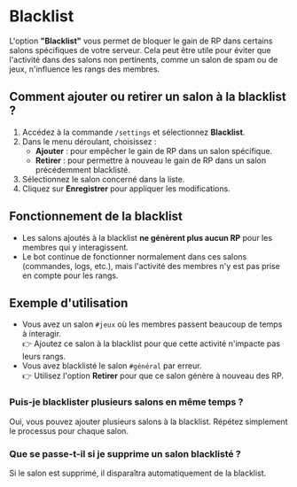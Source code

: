 # Blacklist

L'option **"Blacklist"** vous permet de bloquer le gain de RP dans certains salons spécifiques de votre serveur. Cela peut être utile pour éviter que l'activité dans des salons non pertinents, comme un salon de spam ou de jeux, n'influence les rangs des membres.

## Comment ajouter ou retirer un salon à la blacklist ?

1. Accédez à la commande `/settings` et sélectionnez **Blacklist**.
2. Dans le menu déroulant, choisissez :
   * **Ajouter** : pour empêcher le gain de RP dans un salon spécifique.
   * **Retirer** : pour permettre à nouveau le gain de RP dans un salon précédemment blacklisté.
3. Sélectionnez le salon concerné dans la liste.
4. Cliquez sur **Enregistrer** pour appliquer les modifications.

## Fonctionnement de la blacklist

* Les salons ajoutés à la blacklist **ne génèrent plus aucun RP** pour les membres qui y interagissent.
* Le bot continue de fonctionner normalement dans ces salons (commandes, logs, etc.), mais l'activité des membres n'y est pas prise en compte pour les rangs.

## Exemple d'utilisation

* Vous avez un salon `#jeux` où les membres passent beaucoup de temps à interagir.\
  👉 Ajoutez ce salon à la blacklist pour que cette activité n'impacte pas leurs rangs.
* Vous avez blacklisté le salon `#général` par erreur.\
  👉 Utilisez l'option **Retirer** pour que ce salon génère à nouveau des RP.

### **Puis-je blacklister plusieurs salons en même temps ?**

Oui, vous pouvez ajouter plusieurs salons à la blacklist. Répétez simplement le processus pour chaque salon.

### **Que se passe-t-il si je supprime un salon blacklisté ?**

Si le salon est supprimé, il disparaîtra automatiquement de la blacklist.
